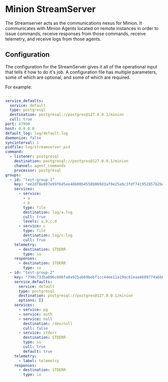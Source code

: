 # Minion StreamServer

The Streamserver acts as the communications nexus for Minion. It communicates
with Minion Agents located on remote instances in order to issue commands,
receive responses from those commands, receive telemetry, and receive logs
from those agents.

## Configuration

The configuration for the StreamServer gives it all of the operational input
that tells it how to do it's job. A configuration file has multiple parameters,
some of which are optional, and some of which are required.

For example:

```yaml
---
service_defaults:
  service: default
  type: postgresql
  destination: postgresql://postgres@127.0.0.1/minion
  cull: true
port: 47990
host: 0.0.0.0
default_log: log/default.log
daemonize: false
syncinterval: 1
pidfile: log/streamserver.pid
command:
  - listener: postgresql
    destination: postgresql://postgres@127.0.0.1/minion
    channel: agent_commands
    processor: postgresql
groups:
  - id: "test-group-1"
    key: "ee2df8e807e99f6d5ee48b00b4558b069d3af0e25a9c3fdf741952857b2bd84f"
    services:
      - service:
        - a
        - b
        type: file
        destination: log/a.log
        cull: true
        levels: a,b,c,d
      - service: c
        type: file
        destination: log/c.log
        cull: true
    telemetry:
      - destination: STDERR
        type: io
    responses:
      - destination: STDERR
        type: io
  - id: "test-group-2"
    key: "798c733ba086c606fa8a925ab69bebf1cc44ee11a19ac81eaa4689774a6b6b04"
    service_defaults:
      service: default
      type: postgresql
      destination: postgresql://postgres@127.0.0.1/minion
      options: []
    services:
      - service: pg
      - service: auth
      - service: null
        destination: /dev/null
        cull: false
      - service: stderr
        destination: STDERR
        type: io
        cull: true
        default: true
    telemetry:
      - label: telemetry 
    responses:
      - destination: STDERR
        type: io
```
